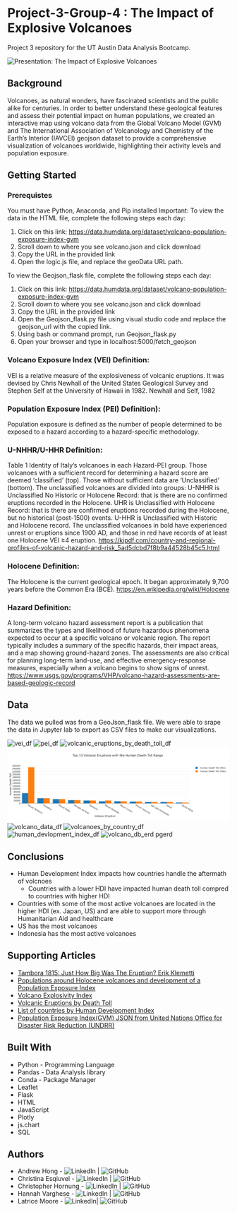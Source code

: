 # Project-3-Group-4  : The Impact of Explosive Volcanoes
Project 3 repository for the UT Austin Data Analysis Bootcamp.

![Presentation: The Impact of Explosive Volcanoes](https://docs.google.com/presentation/d/1qQRJh5pbADaoJGD35U6Mx57K7QUhPZ-IfFz2ky2Aczk/edit?usp=sharing)

## Background
Volcanoes, as natural wonders, have fascinated scientists and the public alike for centuries. In order to better understand these geological features and assess their potential impact on human populations, we created an interactive map using volcano data from the Global Volcano Model (GVM) and The International Association of Volcanology and Chemistry of the Earth’s Interior (IAVCEI) geojson dataset to provide a comprehensive visualization of volcanoes worldwide, highlighting their activity levels and population exposure.

## Getting Started
### Prerequistes
You must have Python, Anaconda, and Pip installed
Important: To view the data in the HTML file, complete the following steps each day:
1. Click on this link: https://data.humdata.org/dataset/volcano-population-exposure-index-gvm
2. Scroll down to where you see volcano.json and click download
3. Copy the URL in the provided link
4. Open the logic.js file, and replace the geoData URL path.

To view the Geojson_flask file, complete the following steps each day:
1. Click on this link: https://data.humdata.org/dataset/volcano-population-exposure-index-gvm
2. Scroll down to where you see volcano.json and click download
3. Copy the URL in the provided link
4. Open the Geojson_flask.py file using visual studio code and replace the geojson_url with the copied link.
5. Using bash or command prompt, run Geojson_flask.py
6. Open your browser and type in localhost:5000/fetch_geojson

### Volcano Exposure Index (VEI) Definition: 
VEI is a relative measure of the explosiveness of volcanic eruptions. It was devised by Chris Newhall of the United States Geological Survey and Stephen Self at the University of Hawaii in 1982. Newhall and Self, 1982

### Population Exposure Index (PEI) Definition): 
Population exposure is defined as the number of people determined to be exposed to a hazard according to a hazard-specific methodology.

### U-NHHR/U-HHR Definition: 
Table 1 Identity of Italy’s volcanoes in each Hazard-PEI group. Those volcanoes with a sufficient record for determining a hazard score are deemed ‘classified’ (top). Those without sufficient data are ‘Unclassified’ (bottom). The unclassified volcanoes are divided into groups: U-NHHR is Unclassified No Historic or Holocene Record: that is there are no confirmed eruptions recorded in the Holocene. UHR is Unclassified with Holocene Record: that is there are confirmed eruptions recorded during the Holocene, but no historical (post-1500) events. U-HHR is Unclassified with Historic and Holocene record. The unclassified volcanoes in bold have experienced unrest or eruptions since 1900 AD, and those in red have records of at least one Holocene VEI ≥4 eruption.
https://kipdf.com/country-and-regional-profiles-of-volcanic-hazard-and-risk_5ad5dcbd7f8b9a44528b45c5.html

### Holocene Definition:
The Holocene is the current geological epoch. It began approximately 9,700 years before the Common Era (BCE).
https://en.wikipedia.org/wiki/Holocene

### Hazard Definition:
A long-term volcano hazard assessment report is a publication that summarizes the types and likelihood of future hazardous phenomena expected to occur at a specific volcano or volcanic region. The report typically includes a summary of the specific hazards, their impact areas, and a map showing ground-hazard zones. The assessments are also critical for planning long-term land-use, and effective emergency-response measures, especially when a volcano begins to show signs of unrest.
https://www.usgs.gov/programs/VHP/volcano-hazard-assessments-are-based-geologic-record

## Data
The data we pulled was from a GeoJson_flask file. We were able to srape the data in Jupyter lab to export as CSV files to make our visualizations. 

![vei_df](https://github.com/Andrew-Hong1/Project-3-Group-4/assets/134234019/7f1a4f33-b0ba-4b6e-b22e-cc9f68515150)
![pei_df](https://github.com/Andrew-Hong1/Project-3-Group-4/assets/134234019/9b090cf0-a2f8-48ed-acaf-bd0e962e23c0)
![volcanic_eruptions_by_death_toll_df](https://github.com/Andrew-Hong1/Project-3-Group-4/assets/134234019/2d0ec77f-974e-4412-911c-6652d1c69d88)
![plotly](https://github.com/Andrew-Hong1/Project-3-Group-4/blob/main/Images/plotly.png)
![volcano_data_df](https://github.com/Andrew-Hong1/Project-3-Group-4/assets/134234019/80b36faa-c0e7-4dd1-8399-c82a9711a830)
![volcanoes_by_country_df](https://github.com/Andrew-Hong1/Project-3-Group-4/assets/134234019/746b3753-e979-4580-86f0-5b76d2462d5a)
![human_devlopment_index_df](https://github.com/Andrew-Hong1/Project-3-Group-4/assets/134234019/6059bed6-fe20-4525-bd76-460010ed19df)
![volcano_db_erd pgerd](https://github.com/Andrew-Hong1/Project-3-Group-4/assets/134234019/70628dc8-3d49-4642-87f8-71b0b8aa0a16)

## Conclusions
* Human Development Index impacts how countries handle the aftermath of volcnoes
  * Countries with a lower HDI have impacted human death toll compred to countries with higher HDI
* Countries with some of the most active volcanoes are located in the higher HDI (ex. Japan, US) and are able to support more through Humanitarian Aid and healthcare
* US has the most volcanoes
* Indonesia has the most active volcanoes

## Supporting Articles
* [Tambora 1815: Just How Big Was The Eruption? Erik Klemetti](https://www.wired.com/2015/04/tambora-1815-just-big-eruption/)
* [Populations around Holocene volcanoes and development of a Population Exposure Index](https://www.researchgate.net/publication/280714829_Populations_around_Holocene_volcanoes_and_development_of_a_Population_Exposure_Index)
* [Volcano Explosivity Index](https://en.wikipedia.org/wiki/Volcanic_explosivity_index)
* [Volcanic Eruptions by Death Toll ](https://en.wikipedia.org/wiki/List_of_volcanic_eruptions_by_death_toll)
* [List of countries by Human Development Index](https://en.wikipedia.org/wiki/List_of_countries_by_Human_Development_Index)
* [Population Exposure Index(GVM) JSON from United Nations Office for Disaster Risk Reduction (UNDRR)](https://data.humdata.org/dataset/a60ac839-920d-435a-bf7d-25855602699d/resource/7234d067-2d74-449a-9c61-22ae6d98d928/download/volcano.json)
  
## Built With
* Python - Programming Language
* Pandas - Data Analysis library
* Conda - Package Manager
* Leaflet
* Flask 
* HTML
* JavaScript
* Plotly
* js.chart
* SQL

## Authors
* Andrew Hong - ![LinkedIn](https://www.linkedin.com/in/andrew-hong-ah/) | ![GitHub](https://github.com/Andrew-Hong1)
* Christina Esqiuvel - ![LinkedIn](https://www.linkedin.com/in/christinaequivel/) | ![GitHub](https://github.com/VivaLaTeena)
* Christopher Hornung - ![LinkedIn](insertlink) | ![GitHub](https://github.com/cjhornung)
* Hannah Varghese - ![LinkedIn](https://www.linkedin.com/in/hannahvarghese/) | ![GitHub](https://github.com/hannahvarghese)
* Latrice Moore - ![LinkedIn](https://www.linkedin.com/in/latrice-moore-4a3241248/)| ![GitHub](https://github.com/lmoore5460)
